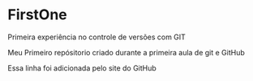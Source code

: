 # FirstOne
 Primeira experiência no controle de versões com GIT

Meu Primeiro repósitorio criado durante a primeira aula de git e GitHub

Essa linha foi adicionada pelo site do GitHub
